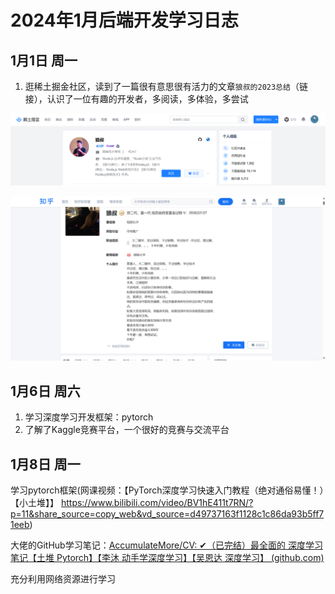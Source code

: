# 2024年1月后端开发学习日志

## 1月1日 周一

1. 逛稀土掘金社区，读到了一篇很有意思很有活力的文章`狼叔的2023总结`（链接），认识了一位有趣的开发者，多阅读，多体验，多尝试

![image-20240101172538486](images/image-20240101172538486.png)





![image-20240101172358474](images/image-20240101172358474.png)

## 1月6日 周六

1. 学习深度学习开发框架：pytorch
2. 了解了Kaggle竞赛平台，一个很好的竞赛与交流平台

## 1月8日 周一

学习pytorch框架(网课视频：【PyTorch深度学习快速入门教程（绝对通俗易懂！）【小土堆】】 https://www.bilibili.com/video/BV1hE411t7RN/?p=11&share_source=copy_web&vd_source=d49737163f1128c1c86da93b5ff71eeb)

大佬的GitHub学习笔记：[AccumulateMore/CV: ✔（已完结）最全面的 深度学习 笔记【土堆 Pytorch】【李沐 动手学深度学习】【吴恩达 深度学习】 (github.com)](https://github.com/AccumulateMore/CV)

充分利用网络资源进行学习